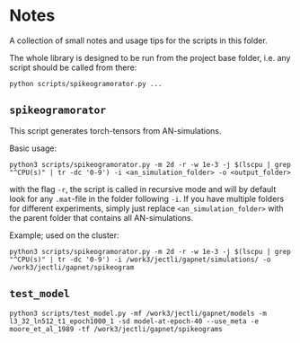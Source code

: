 # Notes

A collection of small notes and usage tips for the scripts in this folder.

The whole library is designed to be run from the project base folder, i.e. any script should be called from there:

```shell
python scripts/spikeogramorator.py ...
```

## `spikeogramorator`

This script generates torch-tensors from AN-simulations.


Basic usage:

```shell
python3 scripts/spikeogramorator.py -m 2d -r -w 1e-3 -j $(lscpu | grep "^CPU(s)" | tr -dc '0-9') -i <an_simulation_folder> -o <output_folder>
```

with the flag `-r`, the script is called in recursive mode and will by default look for any `.mat`-file in the folder
following `-i`. If you have multiple folders for different experiments, simply just replace `<an_simulation_folder>` with
the parent folder that contains all AN-simulations.


Example; used on the cluster:
```shell
python3 scripts/spikeogramorator.py -m 2d -r -w 1e-3 -j $(lscpu | grep "^CPU(s)" | tr -dc '0-9') -i /work3/jectli/gapnet/simulations/ -o /work3/jectli/gapnet/spikeogram
```


## `test_model`

````shell
python3 scripts/test_model.py -mf /work3/jectli/gapnet/models -m l3_32_ln512_t1_epoch1000_1 -sd model-at-epoch-40 --use_meta -e moore_et_al_1989 -tf /work3/jectli/gapnet/spikeograms
````
